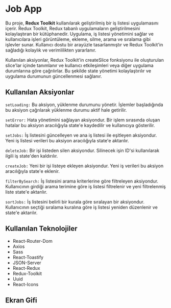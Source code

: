 # Job App

Bu proje, **Redux Toolkit** kullanılarak geliştirilmiş bir iş listesi uygulamasını içerir. Redux Toolkit, Redux tabanlı uygulamaların geliştirilmesini kolaylaştıran bir kütüphanedir. Uygulama, iş listesi yönetimini sağlar ve kullanıcılara işleri görüntüleme, ekleme, silme, arama ve sıralama gibi işlevler sunar. Kullanıcı dostu bir arayüzle tasarlanmıştır ve Redux Toolkit'in sağladığı kolaylık ve verimlilikten yararlanır. 

Kullanılan aksiyonlar, Redux Toolkit'in createSlice fonksiyonu ile oluşturulan slice'lar içinde tanımlanır ve kullanıcı etkileşimleri veya diğer uygulama durumlarına göre çağrılırlar. Bu şekilde state yönetimi kolaylaştırılır ve uygulama durumunun güncellenmesi sağlanır.

## Kullanılan Aksiyonlar

`setLoading:` Bu aksiyon, yüklenme durumunu yönetir. İşlemler başladığında bu aksiyon çağrılarak yüklenme durumu aktif hale getirilir.

`setError:` Hata yönetimini sağlayan aksiyondur. Bir işlem sırasında oluşan hatalar bu aksiyon aracılığıyla state'e kaydedilir ve kullanıcıya gösterilir.

`setJobs:` İş listesini güncelleyen ve ana iş listesi ile eşitleyen aksiyondur. Yeni iş listesi verileri bu aksiyon aracılığıyla state'e aktarılır.

`deleteJob:` Bir işi listeden silen aksiyondur. Silinecek işin ID'si kullanılarak ilgili iş state'den kaldırılır.

`createJob:` Yeni bir işi listeye ekleyen aksiyondur. Yeni iş verileri bu aksiyon aracılığıyla state'e eklenir.

`filterBySearch:` İş listesini arama kriterlerine göre filtreleyen aksiyondur. Kullanıcının girdiği arama terimine göre iş listesi filtrelenir ve yeni filtrelenmiş liste state'e aktarılır.

`sortJobs:` İş listesini belirli bir kurala göre sıralayan bir aksiyondur. Kullanıcının seçtiği sıralama kuralına göre iş listesi yeniden düzenlenir ve state'e aktarılır.

## Kullanılan Teknolojiler

- React-Router-Dom
- Axios
- Sass
- React-Toastify
- JSON-Server
- React-Redux
- Redux-Toolkit
- Uuid
- React-Icons

## Ekran Gifi



